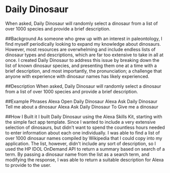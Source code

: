 # Daily Dinosaur
When asked, Daily Dinosaur will randomly select a dinosaur from a list of over 1000 species and provide a brief description.

##Background
As someone who grew up with an interest in paleontology, I find myself periodically looking to expand my knowledge about dinosaurs. However, most resources are overwhelming and include endless lists of dinosaur types and descriptions, which are far too extensive to take in all at once. I created Daily Dinosaur to address this issue by breaking down the list of known dinosaur species, and presenting them one at a time with a brief description, and most importantly, the pronunciation; a challenge that anyone with experience with dinosaur names has likely experienced.

##Description
When asked, Daily Dinosaur will randomly select a dinosaur from a list of over 1000 species and provide a brief description.

##Example Phrases
Alexa Open Daily Dinosaur
Alexa Ask Daily Dinosaur Tell me about a dinosaur
Alexa Ask Daily Dinosaur To Give me a dinosaur

##How I Built it
I built Daily Dinosaur using the Alexa Skills Kit, starting with the simple fact app template. Since I wanted to include a very extensive selection of dinosaurs, but didn't want to spend the countless hours needed to enter information about each one individually. I was able to find a list of over 1000 dinosaur names compiled by Wikipedia that I could copy into my application. The list, however, didn't include any sort of description, so I used the HP IDOL OnDemand API to return a summary based on search of a term. By passing a dinosaur name from the list as a search term, and modifying the response, I was able to return a suitable description for Alexa to provide to the user.
